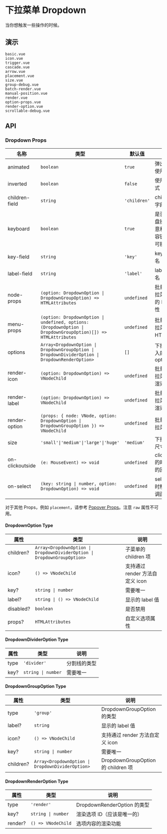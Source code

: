 # 下拉菜单 Dropdown

当你想触发一些操作的时候。

## 演示

```demo
basic.vue
icon.vue
trigger.vue
cascade.vue
arrow.vue
placement.vue
size.vue
group-debug.vue
batch-render.vue
manual-position.vue
render.vue
option-props.vue
render-option.vue
scrollable-debug.vue
```

## API

### Dropdown Props

| 名称 | 类型 | 默认值 | 说明 | 版本 |
| --- | --- | --- | --- | --- |
| animated | `boolean` | `true` | 弹出弹窗时使用动画 |  |
| inverted | `boolean` | `false` | 使用反转样式 |  |
| children-field | `string` | `'children'` | children 的字段名 |  |
| keyboard | `boolean` | `true` | 是否支持键盘操作（注意和其他内容键盘操作可能的冲突） |  |
| key-field | `string` | `'key'` | key 的字段名 |  |
| label-field | `string` | `'label'` | label 的字段名 |  |
| node-props | `(option: DropdownOption \| DropdownGroupOption) => HTMLAttributes` | `undefined` | 批量处理下拉菜单选项的 HTML 属性 | 2.29.1 |
| menu-props | `(option: DropdownOption \| undefined, options: (DropdownOption \| DropdownGroupOption)[]) => HTMLAttributes` | `undefined` | 批量处理下拉菜单的 HTML 属性 | 2.31.0 |
| options | `Array<DropdownOption \| DropdownGroupOption \| DropdownDividerOption \| DropdownRenderOption>` | `[]` | 下拉菜单传入的 options |  |
| render-icon | `(option: DropdownOption) => VNodeChild` | `undefined` | 批量处理下拉菜单图标渲染 |  |
| render-label | `(option: DropdownOption) => VNodeChild` | `undefined` | 批量处理下拉菜单标签渲染 |  |
| render-option | `(props: { node: VNode, option: DropdownOption \| DropdownGroupOption }) => VNodeChild` | `undefined` | 批量处理下拉菜单渲染 | 2.29.1 |
| size | `'small'\|'medium'\|'large'\|'huge'` | `'medium'` | 下拉菜单的尺寸大小 |  |
| on-clickoutside | `(e: MouseEvent) => void` | `undefined` | clickoutside 的时候触发的回调函数 |  |
| on-select | `(key: string \| number, option: DropdownOption) => void` | `undefined` | select 选中时触发的回调函数 |  |

对于其他 Props，例如 `placement`，请参考 [Popover Props](popover#Popover-Props)。注意 `raw` 属性不可用。

#### DropdownOption Type

| 属性 | 类型 | 说明 |
| --- | --- | --- |
| children? | `Array<DropdownOption \| DropdownDividerOption \| DropdownGroupOption>` | 子菜单的 children 项 |
| icon? | `() => VNodeChild` | 支持通过 render 方法自定义 icon |
| key? | `string \| number` | 需要唯一 |
| label? | `string \| () => VNodeChild` | 显示的 label 值 |
| disabled? | `boolean` | 是否禁用 |
| props? | `HTMLAttributes` | 自定义选项属性 |

#### DropdownDividerOption Type

| 属性 | 类型               | 说明         |
| ---- | ------------------ | ------------ |
| type | `'divider'`        | 分割线的类型 |
| key? | `string \| number` | 需要唯一     |

#### DropdownGroupOption Type

| 属性 | 类型 | 说明 |
| --- | --- | --- |
| type | `'group'` | DropdownGroupOption 的类型 |
| label? | `string` | 显示的 label 值 |
| icon? | `() => VNodeChild` | 支持通过 render 方法自定义 icon |
| key? | `string \| number` | 需要唯一 |
| children? | `Array<DropdownOption \| DropdownDividerOption>` | DropdownGroupOption 的 children 项 |

#### DropdownRenderOption Type

| 属性    | 类型               | 说明                        |
| ------- | ------------------ | --------------------------- |
| type    | `'render'`         | DropdownRenderOption 的类型 |
| key?    | `string \| number` | 渲染选项 ID（应该是唯一的） |
| render? | `() => VNodeChild` | 选项内容的渲染功能          |
